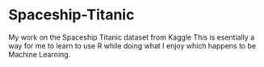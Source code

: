 # Spaceship-Titanic
My work on the Spaceship Titanic dataset from Kaggle
This is esentially a way for me to learn to use R while doing what I enjoy which happens to be Machine Learning.

